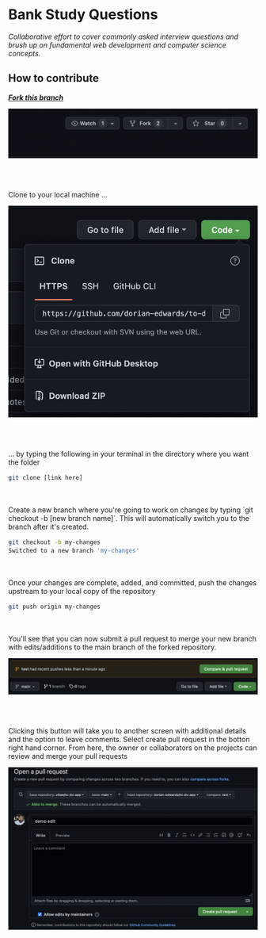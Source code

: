 # Bank Study Questions

_Collaborative effort to cover commonly asked interview questions and brush up on fundamental web development and computer science concepts._

## How to contribute

[**_Fork this branch_**](https://github.com/dorian-edwards/study-questions)

![Screenshot of github fork button](./images/fork.png)

<br>
<br>

Clone to your local machine ...

![Screenshot of github clone link](./images/clone.png)

<br>
<br>

... by typing the following in your terminal in the directory where you want the folder

```bash
git clone [link here]
```

<br>
<br>
Create a new branch where you're going to work on changes by typing `git checkout -b [new branch name]`. This will automatically switch you to the branch after it's created.

```bash
git checkout -b my-changes
Switched to a new branch 'my-changes'
```

<br>
<br>
Once your changes are complete, added, and committed, push the changes upstream to your local copy of the repository

```bash
git push origin my-changes
```

<br>
<br>
You'll see that you can now submit a pull request to merge your new branch with edits/additions to the main branch of the forked repository.

![Screenshot of compare and pull button](./images/PR.png)

<br>
<br>

Clicking this button will take you to another screen with additional details and the option to leave comments. Select create pull request in the botton right hand corner. From here, the owner or collaborators on the projects can review and merge your pull requests

![Screenshot of detailed pull request screen](./images/merge.png)
